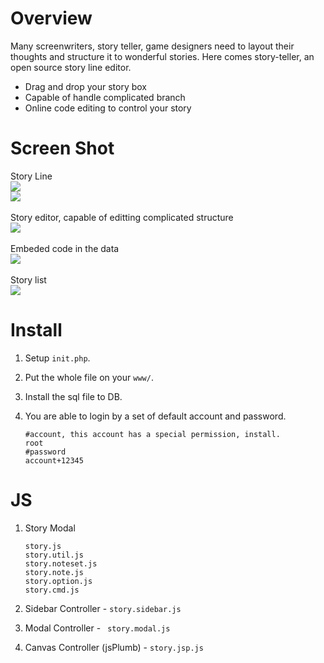 # Overview
Many screenwriters, story teller, game designers need to layout their thoughts and structure it to wonderful stories. Here comes story-teller, an open source story line editor.

* Drag and drop your story box
* Capable of handle complicated branch
* Online code editing to control your story

# Screen Shot
Story Line
<br/>
![](https://imgur.com/5vY3Dbw.png)
<br/>
![](https://imgur.com/vWGpm3h.png)
<br/>
<br/>
Story editor, capable of editting complicated structure
<br/>
![](https://imgur.com/xmD7l3z.png)
<br/>
<br/>
Embeded code in the data
<br/>
![](https://imgur.com/8n3fcn3.png)
<br/>
<br/>
Story list
<br/>
![](https://imgur.com/MZD3xTl.png)

# Install
1. Setup `init.php`.
2. Put the whole file on your `www/`.
3. Install the sql file to DB.
4. You are able to login by a set of default account and password.

	```
	#account, this account has a special permission, install.
	root
	#password
	account+12345
	```
	
# JS
1. Story Modal

	```
	story.js
	story.util.js
	story.noteset.js
	story.note.js
	story.option.js
	story.cmd.js
	```

2. Sidebar Controller - `story.sidebar.js`
3. Modal Controller - `	story.modal.js`
4. Canvas Controller (jsPlumb) - `story.jsp.js`


